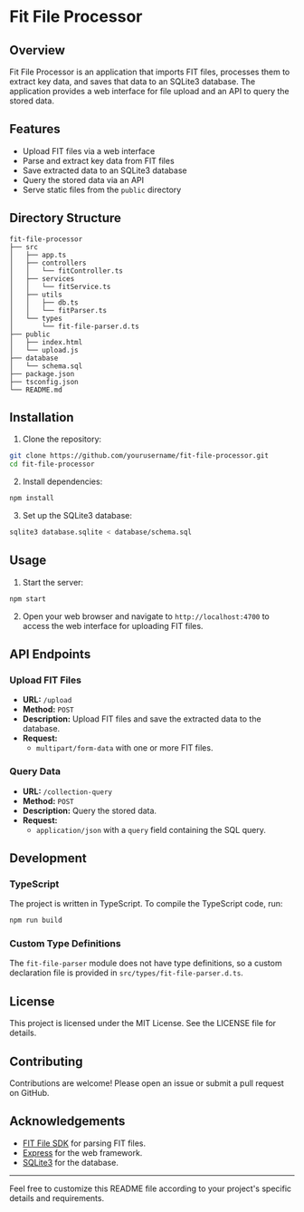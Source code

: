 # Fit File Processor

## Overview

Fit File Processor is an application that imports FIT files, processes them to extract key data, and saves that data to an SQLite3 database. The application provides a web interface for file upload and an API to query the stored data.

## Features

- Upload FIT files via a web interface
- Parse and extract key data from FIT files
- Save extracted data to an SQLite3 database
- Query the stored data via an API
- Serve static files from the `public` directory

## Directory Structure

```
fit-file-processor
├── src
│   ├── app.ts
│   ├── controllers
│   │   └── fitController.ts
│   ├── services
│   │   └── fitService.ts
│   ├── utils
│   │   ├── db.ts
│   │   └── fitParser.ts
│   └── types
│       └── fit-file-parser.d.ts
├── public
│   ├── index.html
│   └── upload.js
├── database
│   └── schema.sql
├── package.json
├── tsconfig.json
└── README.md
```

## Installation

1. Clone the repository:

```bash
git clone https://github.com/yourusername/fit-file-processor.git
cd fit-file-processor
```

2. Install dependencies:

```bash
npm install
```

3. Set up the SQLite3 database:

```bash
sqlite3 database.sqlite < database/schema.sql
```

## Usage

1. Start the server:

```bash
npm start
```

2. Open your web browser and navigate to `http://localhost:4700` to access the web interface for uploading FIT files.

## API Endpoints

### Upload FIT Files

- **URL:** `/upload`
- **Method:** `POST`
- **Description:** Upload FIT files and save the extracted data to the database.
- **Request:**
  - `multipart/form-data` with one or more FIT files.

### Query Data

- **URL:** `/collection-query`
- **Method:** `POST`
- **Description:** Query the stored data.
- **Request:**
  - `application/json` with a `query` field containing the SQL query.

## Development

### TypeScript

The project is written in TypeScript. To compile the TypeScript code, run:

```bash
npm run build
```

### Custom Type Definitions

The `fit-file-parser` module does not have type definitions, so a custom declaration file is provided in `src/types/fit-file-parser.d.ts`.

## License

This project is licensed under the MIT License. See the LICENSE file for details.

## Contributing

Contributions are welcome! Please open an issue or submit a pull request on GitHub.

## Acknowledgements

- [FIT File SDK](https://github.com/yourusername/fit-file-parser) for parsing FIT files.
- [Express](https://expressjs.com/) for the web framework.
- [SQLite3](https://www.sqlite.org/) for the database.

---

Feel free to customize this README file according to your project's specific details and requirements.